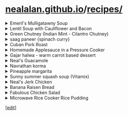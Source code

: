 # [nealalan.github.io](https://nealalan.github.io/)/[recipes/](https://nealalan.github.io/recipes/)


<details><summary>Emeril's Mulligatawny Soup </summary>
 
Origial source was the food network, but the link no longer works.

#### Ingredients

  | Amt | Item |
  |----|----|
  | 4 tablespoons | ghee or clarified butter | 
  | 1 1/2 pounds | diced boneless, skinless chicken thighs | 
  | 2 tablespoons | garam masala | 
  | 1 3/4 teaspoons | salt | 
  | 2 cups small diced | onions | 
  | 1/2 cup small diced | carrots | 
  | 1/2 cup small diced | celery | 
  | 2 tablespoons minced | garlic | 
  | 2 tablespoons minced | ginger | 
  | 2 cups peeled, | cored and diced Granny Smith apples | 
  | 1 cup peeled and diced | Yukon gold potatoes | 
  | 1 cup peeled and diced | sweet potatoes | 
  | 1 cup dried | red lentils | 
  | 6 cups | chicken stock | 
  | 3/4 teaspoons | freshly ground black pepper | 
  | 3/4 cup diced | zucchini | 
  | 3/4 cup diced | yellow squash | 
  | 1 cup tightly packed | baby spinach | 
  | 1 (14-ounce) can | unsweetened coconut milk | 
  | 1 cup peeled, | seeded and chopped tomatoes (PASS ON THIS) | 
  | 1 tablespoon | apple cider vinegar (OR lemon) | 
  | 3 cups steamed | white basmati rice | 
  | 1/2 cup finely ground | toasted cashews | 
  | 1/4 cup chopped | fresh cilantro leaves | 

#### Directions
* Set a 4 or 5-quart saucepan over medium heat and add the ghee.
* Season the chicken with the garam masala and 1/4 teaspoon of the salt.
* Once the ghee is hot, add the chicken and cook, turning often, until golden brown and fragrant, 6 hto 8 minutes. Transfer the chicken to a plate and set aside to cool.
* While the chicken is cooling, add the onions, carrots and celery to the hot pan and saute until lightly caramelized, about 4 to 5 minutes.
* Add the garlic, ginger and apples to the pan and saute until the apples are caramelized, about 7 to 8 minutes.
* Add the potatoes, sweet potatoes, and lentils to the pan, along with 4 cups of the chicken stock.
* Raise the heat to high and bring to a boil.
* Reduce to a simmer and cook the soup until the potatoes are tender, about 10 minutes.
* Add the reserved chicken, the remaining 1 1/2 teaspoons salt, the pepper, remaining 2 cups of chicken stock, zucchini, squash, spinach, coconut milk, and tomatoes.
* Continue to cook the soup at a simmer until the lentils and chicken are both tender, 10 to 15 minutes longer.
* Remove from the heat and stir in the cider vinegar lemon.
* Taste and adjust seasoning, if necessary.

#### Service
* place 1/4 cup of the rice in a warmed bowl, and pour 8 ounces of the soup over the rice,
* garnish with a tablespoon of the cashews,
* 2 teaspoons of the cilantro

</details>
<details><summary>Lentil Soup with Cauliflower and Bacon </summary>
 
http://www.delish.com/recipefinder/lentil-soup-cauliflower-bacon-recipe-7821

#### Ingredients
* 6 slice(s) bacon, cut crosswise into thin strips (or use a whole pound)
* 1 onion, chopped
* 2 cup(s) lentils
* 2 teaspoon(s) salt
* 1/4 teaspoon(s) fresh ground black pepper
* 1 1/2 teaspoon(s) dried rosemary, crumbled
* 1 bay leaf
* 9 cup(s) water
* 1 small head cauliflower (about 1 1/2 pounds), cut into small florets (about 1 quart)
* 1/3 cup(s) chopped fresh parsley
Also 
* 1 lemon
* 1 tsp cumin
* 2 tsps coriander

#### Directions
1. In a large pot, cook the bacon strips until crisp. Remove the bacon with a slotted spoon and drain on paper towels. Discard all but 2 tablespoons of the bacon fat or, if there's less than 2 tablespoons, add enough olive oil to make up the amount.
2. Reduce the heat to moderately low. Add the onion to the pot and cook, stirring occasionally, until translucent, about 5 minutes.
3. Add the lentils, salt, pepper, rosemary, bay leaf and water to the pot. Bring to a boil. Reduce the heat and simmer, partially covered, stirring occasionally, for 15 minutes. Add the cauliflower florets and simmer, stirring occasionally, until the cauliflower and lentils are tender, about 15 minutes longer. Remove the bay leaf.
4. Stir the parsley into the soup. Serve the soup topped with the bacon.

</details>
<details><summary>Green Chutney (Indian Mint - Cilantro Chutney)</summary>
 
https://www.geniuskitchen.com/recipe/green-chutney-indian-mint-cilantro-chutney-156498?oc=linkback

#### Ingredients
- 2 cups chopped fresh cilantro
- 1 cup chopped mint
- 1 tablespoon fresh ginger, chopped
- 1 tablespoon garlic, chopped
- 1 tablespoon green chili, chopped
- 2 tablespoons desiccated coconut
- salt
- 1/4 cup lemon juice

#### Directions
- Grind all the ingredients with a little water.

</details>
<details><summary>saag paneer {spinach curry}</summary>

#### Ingredients
* 16 oz frozen spinach
* 1 cup boiling water
* 4 tbsp ghee (or butter)
* 1 medium onion, chopped
* 1 inch piece of ginger, finely minced or grated
* 2 cloves garlic, minced
* ¼ tsp turmeric
* ½ tsp cumin
* 1 tsp fenugreek powder (or curry powder)
* 3 tbsp cream or yogurt
* 2 tsp fresh lemon juice
* 1 tsp salt (or more, to taste)
* 12 oz paneer or drained ricotta, in ½ inch cubes

#### Instructions
1. Place frozen spinach in a blender or food processor, drizzling it with the boiling water as you go so it wilts and you can fit it all in. Process until very finely chopped, but not pureed. Set aside.
2. Heat ghee or butter in a large pot over medium heat. Add chopped onion and cook, stirring often, until very soft and golden – 20-25 minutes. Reduce the heat if onions are browning – low and slow is the goal.
3. Add the ginger and garlic and cook until fragrant, about 1 minute. Add the turmeric, cumin and fenugreek powder and cook 1 minute more. Stir in the spinach, bring to a simmer, then add cream or yogurt, lemon juice and salt to taste. Gently stir in paneer and heat through.

</details>
<details><summary>Cuban Pork Roast</summary>

Perfected by Neal Dreher 2015-05-11 - Serves 8 (or a lot of excellent leftovers - tastes even better!)

#### STEP 1 - Orange Mixture

  | AMT | Ingredient |
  |----|----|
  | 2.5 cups | water | 
  | 1 cup fresh | orange juice (or about 4 oranges juiced) - better with low/no pulp | 
  | 1/2 cup chopped | cilantro stems | 
  | 1 medium | orange, quartered | 
  | 3/4 tsp | black or pink salt  | 
  | 3/4 tsp | black pepper | 

* Combine ingredients in a blender; process until smooth. Strain through a fine sieve over a bowl; discard solids.

#### STEP 2

  | AMT | Ingredient |
  |----|-----|
  | 4-5 lb | bone-in pork shoulder, trimmed | 
  | 6 pieces | (thick) bacon | 
  | 1 pound | dried black beans or 1 to 2 cans refried black bens | 
  | 1/2 tsp | black or pink salt | 
  | 1/2 tsp | black pepper | 

* Place diced bacon in a large skillet or soup pot (cast iron works best) over medium heat; cook until crisp. 
* Remove bacon, leaving remains in pan. Place bacon in a large slow cooker. 
* Sprinkle pork with 1/2 teaspoon salt and 1/2 teaspoon black pepper. 
* Return skillet to medium-high heat. 
* Add pork to bacon drippings in skillet; cook 8 minutes, turn to brown on all sides. This may take 5-8 minutes per side. If in a soup pot, you can put the lid on to keep more heat in. 
* Add pork shoulder to slow cooker. 
* Pour beans around (not on) pork.

### STEP 3

  | AMT | Ingredient |
  |----|-----|
  | 5 tsp | grape seed or avocado oil | 
  | 10-12 | green onions diced with green scallions | 
  | 6 | garlic cloves, crushed or diced finely | 
  | 1/4 cup chopped | fresh oregano, divided | 
  | 2 teaspoons | paprika | 
  | 2 teaspoons | ground cumin | 
  | 1 1/2 teaspoons | crushed red pepper | 
  | 1 can | plain organic tomato sauce | 
  | 1 seeded and thinly sliced | jalapeño or HOT pepper | 

* Return skillet to medium-high heat. 
* Add oil, diced onion and 6 garlic cloves; sauté until onions are limp. 
* Add 3 tablespoons oregano. 
* Add the paprika, cumin, and crushed red pepper to pan; sauté 1 minute. 
* Add tomato sauce and jalapeño or HOT pepper. 
* Bring to a boil and simmer until reduced and thick, scraping pan to loosen browned bits. (If you let it sit while cooking, it will brown to the bottom to allow for scraping. This is desirable and easy to do in cast iron.) 

#### STEP 4

  | AMT | Ingredient |
  |----|-----|
  | 1 | bay leaf | 
  | 4 chopped into strips | garlic cloves | 

* Add orange mixture and bay leaf to slow cooker. 
* Cut slits in pork and add garlic inside pork. 
* Scoop tomato onion mixture over pork. 
* Cover and cook on HIGH for 8 hours or until pork is very tender. 
* Chunk pork leaving some with the cooked on tomato salsa; discard bones. Discard bay leaf. Add salt to taste.

#### SERVICE

* Spoon about 2/3 cup rice onto each of 8 plates; 
* top each serving with 1/2 cup mixture from slow cooker, about 5 ounces pork, and 3-5 tsp of the bean juice mix around the rice. 
* Garnish with remaining oregano and 1/4 cup cilantro.

ALSO 
This is excellent served with sliced, oiled, salted (spiced to preference) and baked plantains or sweet potatoes. Also excellent with guacamole. Can eat with grilled/toasted pita bread. For leftovers, allow crockpot to simmer for an hour or two uncovered to help reduce remaining juice.

</details>
<details><summary>Homemade Applesauce in a Pressure Cooker</summary>

Serves 4-6 generously, http://blog.kitchentherapy.us/2009/10/fireside-apple-sauce-in-a-pressure-cooker

#### Ingredients

  | AMT | Ingredient | Metric |
  |----|-----|----|
  | 3 pounds | apples | about 1.5 kg | 
  | 1/2 cup | water | 120 ml | 
  | 1 teaspoon | cinnamon | 1 gm | 
  | 1-2 tablespoons | dark brown sugar | maybe 12-25 gm | 
  | 1 tablespoon | butter, **optional** | 15 gm | 

#### Directions

* Quarter apples and remove centers.
* Put apple quarters and water in pressure cooker. Bring to pressure and cook for 3 minutes.
* Turn off the heat and allow to cool until pressure drops.
* Open the cooker and pour apples into large shallow bowl.
* Allow to cool enough to be able to handle comfortably. Remove skins from apples, using tongs and a spoon.
* Stir to desired chunkiness.
* Add cinnamon and taste. 
* Note: You may not need any sugar at all. I didn’t use any with the Fireside apples. 
* Note: No butter necessary, though this is a nice rich addition sometimes.

</details>
<details><summary>Gajar halwa - warm carrot based dessert</summary>

#### Ingredients

  | Ingredient | AMT |
  |----|-----|
  | Grated carrot | 2 cups| 
  | Milk | 3 cups (used 1.5 cups heavy whipping cream & 1.5 cups water) | 
  | Sugar | 2 tbl spns (used 4tbls brown sugar) | 
  | Cardamom powder 1/4 tea spn (shelled ~8 myself and ground in vitamix) | 
  | Saffron | 4-5 strands | 
  | Ghee | 1 tbl spn (used 2.5 tblsp butter and was way too much!) | 
  | Cashew nuts | 1 tbl spn (ground 6 in vitamix)| 


#### Method
- Heat milk (using wide pan/skillet as possible and cooked as high as possible w/out causing too much foam)
- When it is boiling, add grated carrot. 
- Cook till carrot is 3/4th done.
- Add Sugar and ghee. Stir continuously at this stage.
- Cook till carrot is completely done and halwa becomes thick. (will start to really turn from offwhite to orangish color.)
- Add saffron and cardamom powder. 
- Garnish with cashew nuts fried in ghee (used fresh ground not fried). 
- Serve hot.

</details>
<details><summary>Neal's Guacamole</summary>

- Remove avocado from skin and place in mixing bowl
- Add plenty of lime with pulp (i use two small lime per 2-3 lg avocados)
- Add 1/8 tsp habanero (or other very hot) pepper - USE WITH CAUTION!!!
- Mash with potato masher to a chunky mixture (no need to make it smooth)
- Chop 1/2-3/4 white onion (or to liking)
- Remove seeds and chop yellow or orange peppers (amt to liking - can't have too much for me)
- Place in iron skillet
- Add 2 diced or pressed garlic cloves (amt to liking)
- Add triple sec liquor and simmer on med heat until soft
- Just before triple sec boils out (or you can add a little more TS) add chopped cilantro
- Note: If you leave the cilantro in too long, if will stick to skillet like super glue
- Stir in cilantro briefly until most liquid is evaporated
- Add mixture to avocado 
- CLEAN CILANTRO FROM SKILLET!!!
- Server warm or chilled with El Ranchero Tortilla Chips Mild Hot
- Excellent served on grilled fish over bed of rice
- https://t.co/tci98dkwk0

</details>
<details><summary>Navrathan korma</summary>

SERVES ABOUT 5

##### Ingredients PART 1
Ghee -- 2 tbsp
Ginger -- 1/2 tsp 
Garlic -- 3/4 tsp 
Green Chilli -- 2 to 3 (or can use regular red chilli/hot sauce)
Cilantro (Coriander ) -- 2 tbsp (dried works)

##### Ingredients PART 2
Cauliflower flowerettes -- 1/2 cup
Frozen Peas -- 1/4 th cup
Potatoes (Peeled) -- 1/2 cup (Cut into cubes) (i used sweet potatoes, which are wonderful!) 
Carrots -- 1/3 cup (Peeled and cut into strips OR shreaded)
Beans -- 1/3 cup ( Cut into strips) * (I don't add these because I didn't know what to use. Just use extra peas) *

##### Ingredients PART 3
Turmeric Powder -- 1/2 tsp
Cummin Powder -- 1/2 tsp
Red Chilli Powder -- 1/2 tsp
Garam masala --1/2 tsp  
Tomato Puree -- 1/2 cup * (I don't use this because I don't like tomato)
Curd (beaten) -- 1/2 cup (Using heavy/thick yogurt)
Pineapple cubes -- 1/2 cup
Cashewnuts and Almonds (Sliced) -- 1 tbsp each 
Paneer -- 10 to 12 half inch cubes
Milk -- as needed
Oil -- as needed to fry paneer (i use corn oil)

#### Directions
1. Grind ginger, garlic, cilantro and green chilli (add a little with water as needed)
2. Deep fry paneer in oil until golden brown. This requires a lot of attention to keep cheese from melting.
3. Take 2 tbsp of oil or ghee in a pan and add the ground paste. 
4. Stir fry, sprinkling a little milk from time to time.
5. Add all the vegetables, salt, garam masala, turmeric, cummin & red chilli powder.
6. Stir fry and add tomato puree and little water to cook the vegetables. 
7. Mix and cook until the vegetables are almost done. Now, add the curd.
8. Add Paneer.
9. Mix (blend if desired) pineapple, cashews and almonds and add.
10. Simmer for about 3 minutes. Serve hot in metal bowl.

</details>
<details><summary>Pineapple margarita</summary>

- 1 lime
- 1/2 cup pineapple
- 1/4 cup lemon
- 1/4 cup powered sugar
- 2 cups ice
- pinch salt
- 1 cup tequilla
- 1 cup tripple sec
 
BLEND. DRINK.

</details>
<details><summary>Sunny summer squash soup (Vitamix)</summary>

- *I like this soup blended smoother than my hand blender can get it.* 
- Preparation time: 5 minute(s) | Cooking time: 45 minute(s)


#### Ingredients
- 1 large onion, chopped
- 3 cloves garlic, minced
- 1 small hot pepper, seeds removed and chopped
- 2 ribs celery, strings removed and chopped
- 2 medium (12-14 ounces) gold potatoes, peeled and cut into small dice
- 1 1/2 pounds small yellow squash, chopped (or young zucchini)
- 1 pinch white pepper
- 4 cups vegetable broth
- 1 teaspoon oregano
- 1/2 teaspoon turmeric (optional, for color)
- 2 tablespoons nutritional yeast (optional)
- 1 tablespoon tahini (optional)
- salt and white pepper, to taste (optional)
- Garnish: slivers of red bell pepper

#### Instructions
1. Heat a large non-stick or enamel-coated pot over medium-high heat. Add the onion, reduce the heat to medium, and cook, covered but stirring every minute or so, until it begins to brown, about 5 minutes (add a little water if it tends to stick). Add the garlic and hot pepper and cook for another minute.
2. Add all remaining ingredients except the optional ones. Cover and cook until the potatoes are completely tender (they will mash if lightly pressed with a spoon), about 25-40 minutes.
3. Remove half of the soup and put it into a blender* and puree at high speed until completely smooth. (Be careful–hot liquids can erupt from your blender; I always remove the center cup from the lid and cover the opening with a kitchen towel.) Once it’s blended, pour the soup into another pot. Add the remaining soup to the blender, along with any optional ingredients you choose to use, and blend well. Add to the other half of the soup, and simmer for about 5 minutes. Ladle into bowls, garnish with slices of red bell pepper, and serve.

</details>
<details><summary>Neal's Jerk Chicken</summary>

#### Ingredients

  | AMT } Item |
  |----|----|
  | 5-6 lbs | chicken | 
  | 2 peppers (or 2 tsp ground) - | scotch bonnet or habaneros w/ seeds | 
  | 1/2 cup l| emon or lime juice | 
  | 2 Tbsp | dark rum | 
  | ⅓ cup | brown sugar | 
  | 2 Tbsp | garlic | 
  | 1 | red onion, diced | 
  | 4 | green onion tops, diced | 
  | 1 Tbsp | thyme  | 
  | 2 Tbsp | olive oil | 
  | 2 tsp | salt | 
  | 2 tsp freshly | ground black pepper | 
  | 4 tsp | ground allspice | 
  | 4 tsp | ground cinnamon | 
  | 4 tsp | ground nutmeg | 
  | 4 tsp | ground ginger | 
  | 2 tsp | molasses | 
  | 1 tsp | salt (pink or black preferred) | 

Optional:
- Baked beans can
- Grill wood chips, soaked
- Long thermometer

#### Steps

1. Slice chicken into strips about the diameter of a hot dog.
2. Mix rest of the ingredients in large bowl and let marinate as long as possible up to 24 hours.
3. Heat grill to high. Prefer coals around the outside of the grill w/ center open.
4. If desired: Place baked beans can in the center of fire, filled with soaked wood chips.
5. Place strips on grill closely lined up.
6. Sear the outside of the chicken pieces.
7. Check to see the bottoms are not burned. Rotate the grill grate is necessary.
8. When the pieces are nicely cooked on the bottom, brush the remaining juice in the mix bowl on the top of the chicken and it turn it over.
9. The chicken is done cooking when it reaches at least 165 and the outside is grilled crisp to your liking

</details>
<details><summary>Banana Raisen Bread</summary>

from cooks.com; Makes 12 servings.

#### Ingredients

- 2 1/4 c. all-purpose flour
- 1 tbsp. double-acting baking powder
- 1/2 tsp. each salt & ground cinnamon
- 1/2 c. butter
- 1/2 c. granulated sugar
- 1 egg
- 3 very ripe bananas, peeled & mashed
- 3/4 c. raisins

#### Steps

1. Preheat oven to 350 degrees. 
2. Spray 9 x 5 x 3 inch loaf pan with nonstick cooking spray. Set aside.
3. Sift together dry ingredients. 
4. In large mixing bowl combine butter and sugar. 
5. Using electric mixer, beat until creamy and light; 
6. add vanilla and beat until thoroughly combined, but do not over beat as this will toughen bread.
7. Add sifted dry ingredients alternately with bananas, beating after each addition. 
8. Stir in raisins and pour batter into sprayed pan. 
9. Bake 50 minutes. Remove from heat and cool. 

</details>
<details><summary>Fabulous Chicken Salad</summary>

- 1 roasted chicken picked off the bone or use 4 chicken breasts shredded
- 1 bag of Craisins
- 1 small package of pecans chopped
- 1 cup of grapes sliced (red seedless are best)
- 3 stalks of celery chopped very fine
- 1 small sweet onion chopped ( Maui or Vidalia) very fine
- 8 small sweet pickles chopped very fine
- 3 eggs hard boiled and chopped (the yolks set aside and mixed with mayo **OR NO MAYO**)
- 1/2 cup sweet pickle juice
- 1/4 cup miracle whip

Mix all ingredients together in large mixing bowl service with crackers, chips or on bed of lettuce greens.

</details>
<details><summary>Microwave Rice Cooker Rice Pudding</summary>

1. 2 c Rice in rice cooker
1. 2 c Water in rice cooker
1. 3 c Milk in rice cooker
1. COOK 12 minutes in microwave (or whatever would usually cook the rice most of the way)
1. 2 c Milk added to rice cooker
1. 1 egg in rice cooker
1. 1/4 c Brown Sugar in rice cooker
1. 1/4 c Sugar in rice cooker
1. 1/2 tsp Salt in rice cooker
1. STIR WELL
1. COOK 2.5 minutes with no lid
1. 1 c Milk in rice cooker (if needed because of dryness)
1. STIR WELL
1. COOK 2.5 minutes with no lid
1. IF rice not is well cooked, cook additional 2.5 and stir
1. 2 tsp Butter in rice cooker
1. 1 tsp heaping Cinnamon in rice cooker
1. STIR WELL

</details>




[[edit](https://github.com/nealalan/nealalan.github.io/edit/master/recipes/readme.md)]
